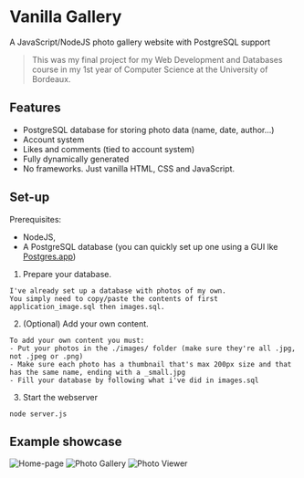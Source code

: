 # Vanilla Gallery
A JavaScript/NodeJS photo gallery website with PostgreSQL support
> This was my final project for my Web Development and Databases course in my 1st year of Computer Science at the University of Bordeaux.

## Features
- PostgreSQL database for storing photo data (name, date, author...)
- Account system
- Likes and comments (tied to account system)
- Fully dynamically generated
- No frameworks. Just vanilla HTML, CSS and JavaScript.

## Set-up
Prerequisites: 
- NodeJS,
- A PostgreSQL database (you can quickly set up one using a GUI lke [Postgres.app](https://postgresapp.com/))

1. Prepare your database.
```
I've already set up a database with photos of my own.
You simply need to copy/paste the contents of first application_image.sql then images.sql.
```
2. (Optional) Add your own content.
```
To add your own content you must:
- Put your photos in the ./images/ folder (make sure they're all .jpg, not .jpeg or .png)
- Make sure each photo has a thumbnail that's max 200px size and that has the same name, ending with a _small.jpg
- Fill your database by following what i've did in images.sql
```
3. Start the webserver
```
node server.js
```

## Example showcase
![Home-page](https://media.discordapp.net/attachments/943552392509653092/1234904707470852096/Capture-2024-04-30-181009.png?ex=66326e21&is=66311ca1&hm=a63b04161b1a66b917095392d9c22f1404ff9937b3586e75b57f236687ab796e&=&format=webp&quality=lossless&width=2160&height=1264)
![Photo Gallery](https://media.discordapp.net/attachments/943552392509653092/1234904840207863900/Capture_decran_2024-04-30_a_18.17.52.png?ex=66326e41&is=66311cc1&hm=20d305f0d8d7d3ee9a16a5b720cd6a75bb1d1badb75e3e06563c298c6e86e872&=&format=webp&quality=lossless&width=825&height=457)
![Photo Viewer](https://media.discordapp.net/attachments/943552392509653092/1234904864102809742/Capture_decran_2024-04-30_a_18.18.08.png?ex=66326e47&is=66311cc7&hm=027cc4f5cfab8137ba3c0876801da81a8f199d796f52ab0c7cc50126291fb90a&=&format=webp&quality=lossless&width=2163&height=1207)
